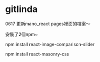 # gitlinda
0617 更新mano_react pages裡面的檔案～


安裝了2個npm~

npm install react-image-comparison-slider

npm install react-masonry-css
